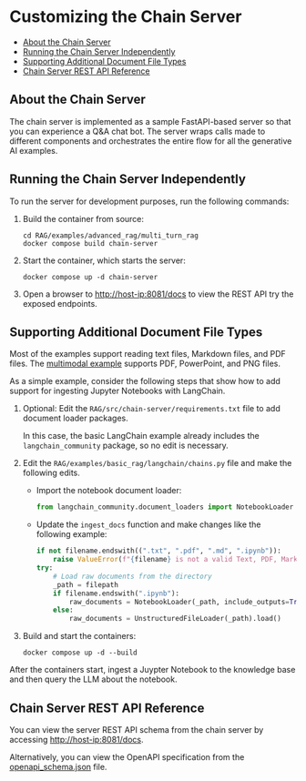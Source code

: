 <!--
  SPDX-FileCopyrightText: Copyright (c) 2024 NVIDIA CORPORATION & AFFILIATES. All rights reserved.
  SPDX-License-Identifier: Apache-2.0
-->

# Customizing the Chain Server

<!-- TOC -->

* [About the Chain Server](#about-the-chain-server)
* [Running the Chain Server Independently](#running-the-chain-server-independently)
* [Supporting Additional Document File Types](#supporting-additional-document-file-types)
* [Chain Server REST API Reference](#chain-server-rest-api-reference)

<!-- /TOC -->

## About the Chain Server

The chain server is implemented as a sample FastAPI-based server so that you can experience a Q&A chat bot.
The server wraps calls made to different components and orchestrates the entire flow for all the generative AI examples.


## Running the Chain Server Independently

To run the server for development purposes, run the following commands:

1. Build the container from source:

   ```console
   cd RAG/examples/advanced_rag/multi_turn_rag
   docker compose build chain-server
   ```

1. Start the container, which starts the server:

   ```console
   docker compose up -d chain-server
   ```

1. Open a browser to <http://host-ip:8081/docs> to view the REST API try the exposed endpoints.

## Supporting Additional Document File Types

Most of the examples support reading text files, Markdown files, and PDF files.
The [multimodal example](../RAG/examples/advanced_rag/multimodal_rag/) supports PDF, PowerPoint, and PNG files.

As a simple example, consider the following steps that show how to add support for ingesting Jupyter Notebooks with LangChain.

1. Optional: Edit the `RAG/src/chain-server/requirements.txt` file to add document loader packages.

   In this case, the basic LangChain example already includes the `langchain_community` package, so no edit is necessary.

1. Edit the `RAG/examples/basic_rag/langchain/chains.py` file and make the following edits.

   - Import the notebook document loader:

     ```python
     from langchain_community.document_loaders import NotebookLoader
     ```

   - Update the `ingest_docs` function and make changes like the following example:

     ```python
     if not filename.endswith((".txt", ".pdf", ".md", ".ipynb")):
         raise ValueError(f"{filename} is not a valid Text, PDF, Markdown, or Jupyter Notebook file")
     try:
         # Load raw documents from the directory
         _path = filepath
         if filename.endswith(".ipynb"):
             raw_documents = NotebookLoader(_path, include_outputs=True).load()
         else:
             raw_documents = UnstructuredFileLoader(_path).load()
     ```

1. Build and start the containers:

   ```console
   docker compose up -d --build
   ```

After the containers start, ingest a Juypter Notebook to the knowledge base and then query the LLM about the notebook.

## Chain Server REST API Reference

You can view the server REST API schema from the chain server by accessing <http://host-ip:8081/docs>.

Alternatively, you can view the OpenAPI specification from the [openapi_schema.json](api_reference/openapi_schema.json) file.
